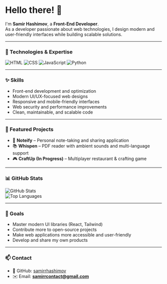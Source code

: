 # Hello there! 👋  

I'm **Samir Hashimov**, a **Front-End Developer**.  
As a developer passionate about web technologies, I design modern and user-friendly interfaces while building scalable solutions.  

---

### 🚀 Technologies & Expertise  

![HTML](https://img.shields.io/badge/-HTML-E34F26?style=flat-square&logo=html5&logoColor=white)
![CSS](https://img.shields.io/badge/CSS-%230000aa?style=flat-square&logo=CSS&logoColor=white)
![JavaScript](https://img.shields.io/badge/-JavaScript-F7DF1E?style=flat-square&logo=javascript&logoColor=black)
![Python](https://img.shields.io/badge/-Python-3776AB?style=flat-square&logo=python&logoColor=white)

---

### ✨ Skills  
- Front-end development and optimization  
- Modern UI/UX-focused web designs  
- Responsive and mobile-friendly interfaces  
- Web security and performance improvements  
- Clean, maintainable, and scalable code  

---

### 📂 Featured Projects  
- 📝 **Noteify** – Personal note-taking and sharing application  
- 📚 **Whispen** – PDF reader with ambient sounds and multi-language support  
- 🎮 **CraftUp (In Progress)** – Multiplayer restaurant & crafting game  

---

### 📊 GitHub Stats  

![GitHub Stats](https://github-readme-stats.vercel.app/api?username=samirrhashimov&show_icons=true&theme=radical)  
![Top Languages](https://github-readme-stats.vercel.app/api/top-langs/?username=samirrhashimov&layout=compact&theme=radical)  

---

### 🎯 Goals  
- Master modern UI libraries (React, Tailwind)  
- Contribute more to open-source projects  
- Make web applications more accessible and user-friendly  
- Develop and share my own products  

---

### 📫 Contact  
- 💼 GitHub: [samirrhashimov](https://github.com/samirrhashimov)  
- ✉️ Email: **samirrcontact@gmail.com**
